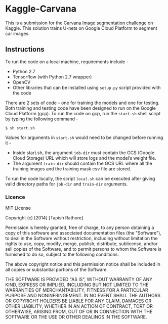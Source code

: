 # Kaggle-Carvana
This is a submission for the [Carvana Image segmentation challenge](https://www.kaggle.com/c/carvana-image-masking-challenge/) 
on Kaggle. This solution trains U-nets on Google Cloud Platform to segment car images.
## Instructions
To run the code on a local machine, requirements include -
- Python 2.7
- Tensorflow (with Python 2.7 wrapper)
- OpenCV
- Other libraries that can be installed using `setup.py` script provided with the code

There are 2 sets of code – one for training the models and one for testing. 
Both training and testing code have been designed to run on the Google Cloud Platform (gcp).
To run the code on gcp, run the `start.sh` shell script by typing the following command -

`$ sh start.sh`

Values for arguments in `start.sh` would need to be changed before running it -
- Inside start.sh, the argument `job-dir` must contain the GCS (Google Cloud Storage) URL which will store logs and the model’s weight file. 
- The argument `train-dir` should contain the GCS URL where all the training images and the training mask csv file are stored.

To run the code locally, the script `local.sh` can be executed after giving valid directory paths for `job-dir` and `train-dir` arguments.
### Licence
MIT License

Copyright (c) [2014] [Tapish Rathore]

Permission is hereby granted, free of charge, to any person obtaining a copy
of this software and associated documentation files (the "Software"), to deal
in the Software without restriction, including without limitation the rights
to use, copy, modify, merge, publish, distribute, sublicense, and/or sell
copies of the Software, and to permit persons to whom the Software is
furnished to do so, subject to the following conditions:

The above copyright notice and this permission notice shall be included in all
copies or substantial portions of the Software.

THE SOFTWARE IS PROVIDED "AS IS", WITHOUT WARRANTY OF ANY KIND, EXPRESS OR
IMPLIED, INCLUDING BUT NOT LIMITED TO THE WARRANTIES OF MERCHANTABILITY,
FITNESS FOR A PARTICULAR PURPOSE AND NONINFRINGEMENT. IN NO EVENT SHALL THE
AUTHORS OR COPYRIGHT HOLDERS BE LIABLE FOR ANY CLAIM, DAMAGES OR OTHER
LIABILITY, WHETHER IN AN ACTION OF CONTRACT, TORT OR OTHERWISE, ARISING FROM,
OUT OF OR IN CONNECTION WITH THE SOFTWARE OR THE USE OR OTHER DEALINGS IN THE
SOFTWARE.
